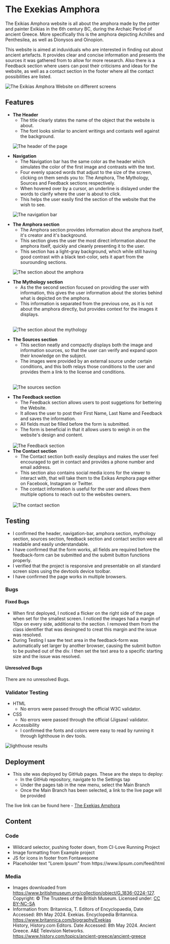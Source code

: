 # The Exekias Amphora
The Exikias Amphora website is all about the amphora made by the potter and painter Exikias in the 6th century BC, during the Archaic Period of ancient Greece. More specifically this is the amphora depicting Achilles and Penthesilea, as well as Dionysos and Oinopion.

This website is aimed at induviduals who are interested in finding out about ancient artefacts. It provides clear and concise information and presents the sources it was gathered from to allow for more research. Also there is a Feedback section where users can post their criticisms and ideas for the website, as well as a contact section in the footer where all the contact possibilities are listed.

<img src="assets/images/Resposiveness.png" alt="The Exikias Amphora Website on different screens">

## Features
<ul>
<li><strong>The Header</strong>
    <ul>
    <li>The title clearly states the name of the object that the website is about.</li>
    <li>The font looks similar to ancient writings and contasts well against the background.</li>
    </ul>
</li>

<img src="assets/images/Header.png" alt="The header of the page"><br>

<li><strong>Navigation</strong>
    <ul>
    <li>The Navigation bar has the same color as the header which simulates the color of the first image and contrasts with the text.</li>
    <li>Four evenly spaced words that adjust to the size of the screen, clicking on them sends you to: The Amphora, The Mythology, Sources and Feedback sections respectively.</li>
    <li>When hovered over by a cursor, an underline is dislayed under the words to clarify where the user is about to click.</li>
    <li>This helps the user easily find the section of the website that the wish to see.</li>
    </ul>
</li>

<img src="assets/images/navigation.png" alt="The navigation bar"><br>

<li><strong>The Amphora section</strong>
    <ul>
    <li>The Amphora section provides information about the amphora itself, it's creator and it's background.</li>
    <li>This section gives the user the most direct information about the amphora itself, quickly and cleanly presenting it to the user.</li>
    <li>This section has a light-gray background, which while still having good contrast with a black text-color, sets it apart from the sourounding sections.</li>
    </ul>
</li>

<img src="assets/images/Amphora.png" alt="The section about the amphora"><br>

<li><strong>The Mythology section</strong>
    <ul>
    <li>As the the second section focused on providing the user with information, this gives the user information about the stories behind what is depicted on the amphora.</li>
    <li>This information is separated from the previous one, as it is not about the amphora directly, but provides context for the images it displays.</li>
    </ul>
    <br>
</li>

<img src="assets/images/mythology.png" alt="The section about the mythology"><br>

<li><strong>The Sources section</strong>
    <ul>
    <li>This section neatly and compactly displays both the image and information sources, so that the user can verify and expand upon their knowledge on the subject.</li>
    <li>The images were provided by an external source under certain conditions, and this both relays those conditions to the user and provides them a link to the license and conditions.</li>
    </ul>
    <br>
</li>

<img src="assets/images/Sources.png" alt="The sources section"><br>

<li><strong>The Feedback section</strong>
    <ul>
    <li>The Feedback section allows users to post suggetions for bettering the Website.</li>
    <li>It allows the user to post their First Name, Last Name and Feedback and saves the information.</li>
    <li>All fields must be filled before the form is submitted.</li>
    <li>The form is beneficial in that it allows users to weigh in on the website's design and content.</li>
    </ul>
    <br>
</li>

<img src="assets/images/feedback.png" alt="The Feedback section">

<li><strong>The Contact section</strong>
    <ul>
    <li>The Contact section both easily desplays and makes the user feel encouraged to get in contact and provides a phone number and email address.</li>
    <li>This section also contains social media icons for the viewer to interact with, that will take them to the Exikas Amphora page either on Facebook, Instagram or Twitter.</li>
    <li>The contact information is useful for the user and allows them multiple options to reach out to the websites owners.</li>
    </ul>
    <br>
</li>

<img src="assets/images/Footer.png" alt="The contact section">

</ul>

## Testing
<ul>
    <li>I confirmed the header, navigation-bar, amphora section, mythology section, sources section, feedback section and contact section were all readable and easily understandable.</li>
    <li>I have confirmed that the form works, all fields are required before the feedback-form can be submitted and the submit button functions properly.</li>
    <li>I verified that the project is responsive and presentable on all standard screen sizes using the devtools device toolbar.</li>
    <li>I have confirmed the page works in multiple browsers.</li>
</ul>

### Bugs
#### Fixed Bugs
<ul>
    <li>When first deployed, I noticed a flicker on the right side of the page when set for the smallest screen. I noticed the images had a margin of 10px on every side, additional to the section. I removed them from the class identifier that was desingned to creat this margin and the issue was resolved.</li>
    <li>During Testing I saw the text area in the feedback-form was automatically set larger by another browser, causing the submit button to be pushed out of the div. I then set the text area to a specific starting size and the issue was resolved.</li>
</ul>

#### Unresolved Bugs
There are no unresolved Bugs.

### Validator Testing
<ul>
    <li>HTML
        <ul>
            <li>No errors were passed through the official W3C validator.</li>
        </ul>
    </li>
    <li>CSS
        <ul>
            <li>No errors were passed through the official (Jigsaw) validator.</li>
        </ul>
    </li>
    <li>Accessibility
        <ul>
            <li>I confirmed the fonts and colors were easy to read by running it through lighthouse in dev tools.</li>
        </ul>
    </li>
</ul>

<img src="assets/images/project 1 lighthouse.png" alt="lighthouse results">

## Deployment
<ul>
    <li>This site was deployed by GitHub pages. These are the steps to deploy:
        <ul>
            <li>In the GitHub repository, navigate to the Settings tap</li>
            <li>Under the pages tab in the new menu, select the Main Branch</li>
            <li>Once the Main Branch has been selected, a link to the live page will be provided</li>
        </ul>
    </li>
</ul>

The live link can be found here - <a href="https://cwb-05.github.io/Project-1-Amphora/" target="_blank" rel="noopener">The Exekias Amphora</a>

## Content
### Code
<ul>
    <li>Wildcard selector, pushing footer down, from CI-Love Running Project</li>
    <li>Image formatting from Example project</li>
    <li>JS for icons in footer from Fontawesome</li>
    <li>Placeholder text "Lorem Ipsum" from https://www.lipsum.com/feed/html</li>
</ul>

### Media
<ul>
    <li>Images downloaded from <a href="https://www.britishmuseum.org/collection/object/G_1836-0224-127" target="_blank" rel="noopener">https://www.britishmuseum.org/collection/object/G_1836-0224-127</a>. Copyright: ©
                    The Trustees of the British Museum. Licensed under: <a
                     href="https://creativecommons.org/licenses/by-nc-sa/4.0/" target="_blank" rel="noopener">CC
                        BY-NC-SA</a>
    </li>
    <li>Information from: Britannica, T. Editors of Encyclopaedia, Date Accessed: 8th May 2024.
                    Exekias. Encyclopedia
                    Britannica. <a href="https://www.britannica.com/biography/Exekias" target="_blank"
                        rel="noopener">https://www.britannica.com/biography/Exekias</a>
                        <br>
        History, History.com Editors. Date Accessed: 8th May 2024. Ancient Greece.
                    A&E Television Networks.
                    <a href="https://www.history.com/topics/ancient-greece/ancient-greece" target="_blank"
                        rel="noopener">https://www.history.com/topics/ancient-greece/ancient-greece</a> 
    </li>
</ul>